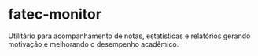 # fatec-monitor
Utilitário  para acompanhamento de notas, estatísticas e relatórios gerando motivação e melhorando o desempenho acadêmico.
